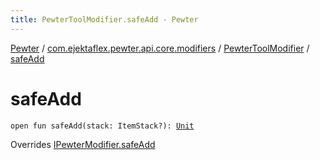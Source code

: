 ```yaml
---
title: PewterToolModifier.safeAdd - Pewter
---
```


[Pewter](../../index.html) / [com.ejektaflex.pewter.api.core.modifiers](../index.html) / [PewterToolModifier](index.html) / [safeAdd](./safe-add.html)

# safeAdd

`open fun safeAdd(stack: ItemStack?): `[`Unit`](https://kotlinlang.org/api/latest/jvm/stdlib/kotlin/-unit/index.html)

Overrides [IPewterModifier.safeAdd](../-i-pewter-modifier/safe-add.html)

